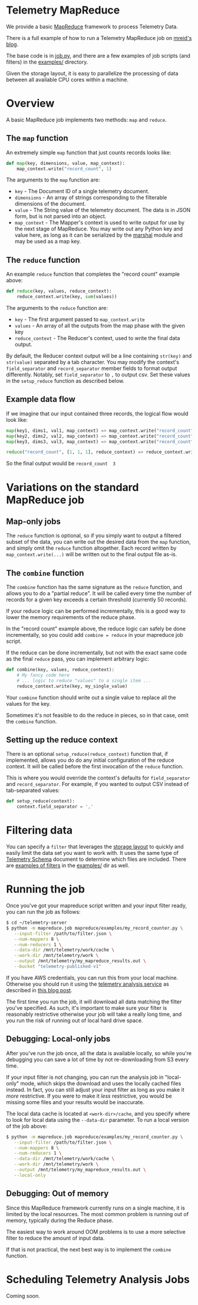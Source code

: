 Telemetry MapReduce
====================

We provide a basic [MapReduce][1] framework to process Telemetry Data.

There is a full example of how to run a Telemetry MapReduce job on [mreid's blog][6].

The base code is in [job.py][4], and there are a few examples of job
scripts (and filters) in the [examples/][3] directory.

Given the storage layout, it is easy to parallelize the processing of data
between all available CPU cores within a machine.

Overview
========

A basic MapReduce job implements two methods: `map` and `reduce`.

The `map` function
------------------

An extremely simple `map` function that just counts records looks like:
```python
def map(key, dimensions, value, map_context):
    map_context.write("record_count", 1)
```
The arguments to the `map` function are:
- `key` - The Document ID of a single telemetry document.
- `dimensions` - An array of strings corresponding to the filterable dimensions of the document.
- `value` - The String value of the telemetry document. The data is in JSON form, but is not parsed into an object.
- `map_context` - The Mapper's context is used to write output for use by the next stage of MapReduce. You may write out any Python key and value here, as long as it can be serialized by the [marshal][8] module and may be used as a map key.

The `reduce` function
---------------------

An example `reduce` function that completes the "record count" example above:
```python
def reduce(key, values, reduce_context):
    reduce_context.write(key, sum(values))
```

The arguments to the `reduce` function are:
- `key` - The first argument passed to `map_context.write`
- `values` - An array of all the outputs from the map phase with the given key
- `reduce_context` - The Reducer's context, used to write the final data output.

By default, the Reducer context output will be a line containing `str(key)` and `str(value)` separated by a tab character. You may modify the context's `field_separator` and `record_separator` member fields to format output differently. Notably, set `field_separator` to `,` to output csv. Set these values in the `setup_reduce` function as described below.

Example data flow
-----------------

If we imagine that our input contained three records, the logical flow would look like:
```python
map(key1, dims1, val1, map_context) => map_context.write("record_count", 1)
map(key2, dims2, val2, map_context) => map_context.write("record_count", 1)
map(key3, dims3, val3, map_context) => map_context.write("record_count", 1)

reduce("record_count", [1, 1, 1], reduce_context) => reduce_context.write("record_count", 3)
```

So the final output would be `record_count  3`

Variations on the standard MapReduce job
========================================

Map-only jobs
-------------

The `reduce` function is optional, so if you simply want to output a filtered subset of
the data, you can write out the desired data from the `map` function, and simply omit the
`reduce` function altogether. Each record written by `map_context.write(...)` will be
written out to the final output file as-is.

The `combine` function
----------------------

The `combine` function has the same signature as the `reduce` function, and allows you to do a "partial reduce". It will be called every time the number of records for a given key exceeds a certain threshold (currently 50 records).

If your reduce logic can be performed incrementally, this is a good way to lower the memory requirements of the reduce phase.

In the "record count" example above, the reduce logic can safely be done incrementally, so you could add `combine = reduce` in your mapreduce job script.

If the reduce can be done incrementally, but not with the exact same code as the final `reduce` pass, you can implement arbitrary logic:
```python
def combine(key, values, reduce_context):
    # My fancy code here
    # ... logic to reduce "values" to a single item ...
    reduce_context.write(key, my_single_value)
```

Your `combine` function should write out a single value to replace all the values for the key.

Sometimes it's not feasible to do the reduce in pieces, so in that case, omit the `combine` function.

Setting up the reduce context
-----------------------------

There is an optional `setup_reduce(reduce_context)` function that, if implemented, allows
you do do any initial configuration of the reduce context. It will be called before the
first invocation of the `reduce` function.

This is where you would override the context's defaults for `field_separator` and
`record_separator`. For example, if you wanted to output CSV instead of tab-separated
values:
```python
def setup_reduce(context):
    context.field_separator = ','
```

Filtering data
==============

You can specify a `filter` that leverages the [storage layout][2] to quickly and
easily limit the data set you want to work with.  It uses the same type of
[Telemetry Schema](../telemetry_schema.py) document to determine which files are
included. There are [examples of filters][5] in the [examples/][3] dir as well.

Running the job
===============

Once you've got your mapreduce script written and your input filter ready, you can run the job as follows:
```bash
$ cd ~/telemetry-server
$ python -m mapreduce.job mapreduce/examples/my_record_counter.py \
   --input-filter /path/to/filter.json \
   --num-mappers 8 \
   --num-reducers 1 \
   --data-dir /mnt/telemetry/work/cache \
   --work-dir /mnt/telemetry/work \
   --output /mnt/telemetry/my_mapreduce_results.out \
   --bucket "telemetry-published-v1"
```

If you have AWS credentials, you can run this from your local machine. Otherwise you should run it using the [telemetry analysis service][7] as described in [this blog post][6].

The first time you run the job, it will download all data matching the filter you've specified. As such, it's important to make sure your filter is reasonably restrictive otherwise your job will take a really long time, and you run the risk of running out of local hard drive space.

Debugging: Local-only jobs
--------------------------

After you've run the job once, all the data is available locally, so while you're debugging you can save a lot of time by not re-downloading from S3 every time.

If your input filter is not changing, you can run the analysis job in "local-only" mode, which skips the download and uses the locally cached files instead. In fact, you can still adjust your input filter as long as you make it *more* restrictive. If you were to make it *less* restrictive, you would be missing some files and your results would be inaccurate.

The local data cache is located at `<work-dir>/cache`, and you specify where to look for local data using the `--data-dir` parameter. To run a local version of the job above:
```bash
$ python -m mapreduce.job mapreduce/examples/my_record_counter.py \
   --input-filter /path/to/filter.json \
   --num-mappers 8 \
   --num-reducers 1 \
   --data-dir /mnt/telemetry/work/cache \
   --work-dir /mnt/telemetry/work \
   --output /mnt/telemetry/my_mapreduce_results.out \
   --local-only
```

Debugging: Out of memory
------------------------

Since this MapReduce framework currently runs on a single machine, it is limited by the local resources. The most common problem is running out of memory, typically during the Reduce phase.

The easiest way to work around OOM problems is to use a more selective filter to reduce the amount of input data.

If that is not practical, the next best way is to implement the `combine` function.


Scheduling Telemetry Analysis Jobs
==================================

Coming soon.

[1]: http://en.wikipedia.org/wiki/MapReduce "MapReduce"
[2]: StorageLayout.md "On-disk Storage Layout"
[3]: ../mapreduce/examples/ "MapReduce examples"
[4]: ../mapreduce/job.py "MapReduce code"
[5]: ../mapreduce/examples/filter_saved_session_Fx_prerelease.json "Example Filter"
[6]: http://mreid-moz.github.io/blog/2013/11/06/current-state-of-telemetry-analysis/
[7]: http://telemetry-dash.mozilla.org/
[8]: http://docs.python.org/2/library/marshal.html#module-marshal "Python marshal module"
